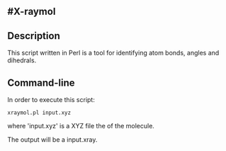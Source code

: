 #X-raymol
---

## Description

This script written in Perl is a tool for identifying atom bonds, angles and dihedrals. 

## Command-line

In order to execute this script:

```console
xraymol.pl input.xyz 
```

where 'input.xyz' is a XYZ file the of the molecule.

The output will be a input.xray.



 
